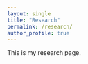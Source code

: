 ```yaml
---
layout: single
title: "Research"
permalink: /research/
author_profile: true
---
```


This is my research page.
